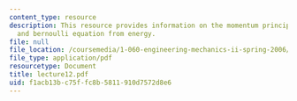 ```yaml
---
content_type: resource
description: This resource provides information on the momentum principle for a streamtube,
  and bernoulli equation from energy.
file: null
file_location: /coursemedia/1-060-engineering-mechanics-ii-spring-2006/f1acb13bc75ffc8b5811910d7572d8e6_lecture12.pdf
file_type: application/pdf
resourcetype: Document
title: lecture12.pdf
uid: f1acb13b-c75f-fc8b-5811-910d7572d8e6
---
```

